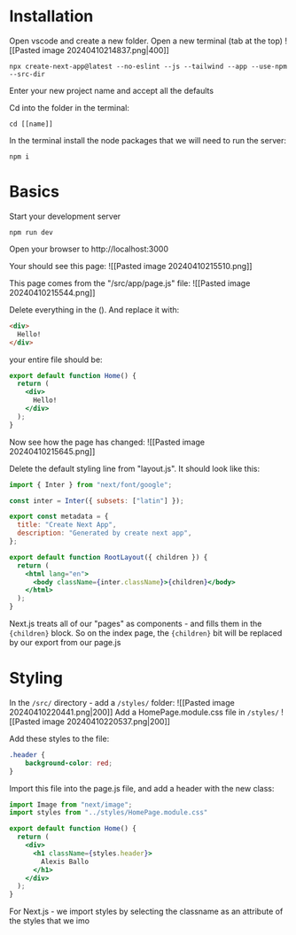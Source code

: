 
# Installation

Open vscode and create a new folder. 
Open a new terminal (tab at the top)
![[Pasted image 20240410214837.png|400]]
```shell
npx create-next-app@latest --no-eslint --js --tailwind --app --use-npm --src-dir
```
Enter your new project name and accept all the defaults

Cd into the folder in the terminal: 
```shell
cd [[name]]
```
In the terminal install the node packages that we will need to run the server: 
```shell
npm i
```

# Basics

Start your development server
```shell
npm run dev
```

Open your browser to http://localhost:3000

Your should see this page: 
![[Pasted image 20240410215510.png]]


This page comes from the "/src/app/page.js" file:
![[Pasted image 20240410215544.png]]

Delete everything in the (). And replace it with: 
```html
<div>
  Hello!
</div>
```

your entire file should be: 
```jsx
export default function Home() {
  return (
    <div>
      Hello!
    </div>
  );
}
```


Now see how the page has changed:
![[Pasted image 20240410215645.png]]


Delete the default styling line from "layout.js". It should look like this: 
```jsx
import { Inter } from "next/font/google";

const inter = Inter({ subsets: ["latin"] });

export const metadata = {
  title: "Create Next App",
  description: "Generated by create next app",
};

export default function RootLayout({ children }) {
  return (
    <html lang="en">
      <body className={inter.className}>{children}</body>
    </html>
  );
}
```

Next.js treats all of our "pages" as components - and fills them in the `{children}` block. So on the index page, the `{children}` bit will be replaced by our export from our page.js

# Styling
In the `/src/` directory - add a `/styles/` folder: 
![[Pasted image 20240410220441.png|200]]
Add a HomePage.module.css file in `/styles/`
![[Pasted image 20240410220537.png|200]]

Add these styles to the file: 
```css
.header {
    background-color: red;
}
```

Import this file into the page.js file, and add a header with the new class: 
```jsx
import Image from "next/image";
import styles from "../styles/HomePage.module.css"

export default function Home() {
  return (
    <div>
      <h1 className={styles.header}>
        Alexis Ballo
      </h1>
    </div>
  );
}
```


For Next.js - we import styles by selecting the classname as an attribute of the styles that we imo